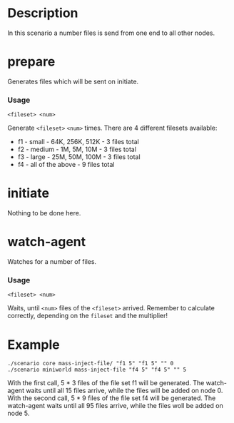 # Description
In this scenario a number files is send from one end to all other nodes.

# prepare
Generates files which will be sent on initiate.
### Usage
```
<fileset> <num>
```
Generate `<fileset>` `<num>` times.
There are 4 different filesets available:

* f1 - small - 64K, 256K, 512K - 3 files total
* f2 - medium - 1M, 5M, 10M - 3 files total
* f3 - large - 25M, 50M, 100M - 3 files total
* f4 - all of the above - 9 files total

# initiate
Nothing to be done here.

# watch-agent
Watches for a number of files.

### Usage
```
<fileset> <num>
```
Waits, until `<num>` files of the `<fileset>`  arrived. Remember to calculate correctly, depending on the `fileset` and the multiplier!

# Example
```
./scenario core mass-inject-file/ "f1 5" "f1 5" "" 0
./scenario miniworld mass-inject-file "f4 5" "f4 5" "" 5
```

With the first call, 5 * 3 files of the file set f1 will be generated. The watch-agent waits until all 15 files arrive, while the files will be added on node 0.
With the second call, 5 * 9 files of the file set f4 will be generated. The watch-agent waits until all 95 files arrive, while the files woll be added on node 5.
